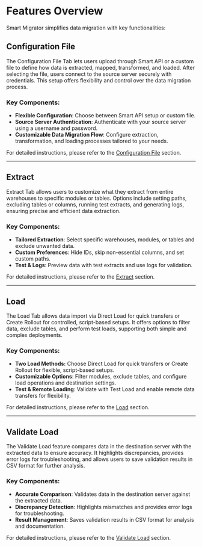 # Features Overview

Smart Migrator simplifies data migration with key functionalities:

## Configuration File
The Configuration File Tab lets users upload through Smart API or a custom file to define how data is extracted, mapped, transformed, and loaded. After selecting the file, users connect to the source server securely with credentials. This setup offers flexibility and control over the data migration process.

### Key Components:

- **Flexible Configuration**: Choose between Smart API setup or custom file.
- **Source Server Authentication**: Authenticate with your source server using a username and password.
- **Customizable Data Migration Flow**: Configure extraction, transformation, and loading processes tailored to your needs.

 For detailed instructions, please refer to the [Configuration File](./configuration-file.md) section.

---

## Extract
Extract Tab allows users to customize what they extract from entire warehouses to specific modules or tables. Options include setting paths, excluding tables or columns, running test extracts, and generating logs, ensuring precise and efficient data extraction.

### Key Components:

- **Tailored Extraction**: Select specific warehouses, modules, or tables and exclude unwanted data.
- **Custom Preferences**: Hide IDs, skip non-essential columns, and set custom paths.
- **Test & Logs**: Preview data with test extracts and use logs for validation.

For detailed instructions, please refer to the [Extract](./extract.md) section.

---

## Load
The Load Tab allows data import via Direct Load for quick transfers or Create Rollout for controlled, script-based setups. It offers options to filter data, exclude tables, and perform test loads, supporting both simple and complex deployments.

### Key Components:

- **Two Load Methods:** Choose Direct Load for quick transfers or Create Rollout for flexible, script-based setups.
- **Customizable Options**: Filter modules, exclude tables, and configure load operations and destination settings.
- **Test & Remote Loading**: Validate with Test Load and enable remote data transfers for flexibility.

For detailed instructions, please refer to the [Load](./load.md) section.

---

## Validate Load
The Validate Load feature compares data in the destination server with the extracted data to ensure accuracy. It highlights discrepancies, provides error logs for troubleshooting, and allows users to save validation results in CSV format for further analysis.

### Key Components:

- **Accurate Comparison**: Validates data in the destination server against the extracted data.
- **Discrepancy Detection**: Highlights mismatches and provides error logs for troubleshooting.
- **Result Management**: Saves validation results in CSV format for analysis and documentation.

For detailed instructions, please refer to the [Validate Load](./validate-load.md) section.



